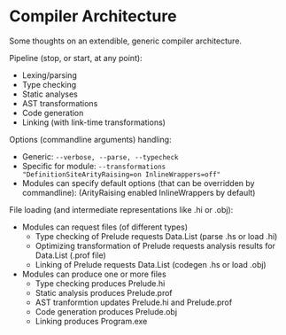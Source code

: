 Compiler Architecture
=====================

Some thoughts on an extendible, generic compiler architecture.

Pipeline (stop, or start, at any point):
  - Lexing/parsing
  - Type checking
  - Static analyses
  - AST transformations
  - Code generation
  - Linking (with link-time transformations)

Options (commandline arguments) handling:
  - Generic: `--verbose, --parse, --typecheck`
  - Specific for module:
    `--transformations "DefinitionSiteArityRaising=on InlineWrappers=off"`
  - Modules can specify default options (that can be overridden by commandline):
    (ArityRaising enabled InlineWrappers by default)

File loading (and intermediate representations like .hi or .obj):
  - Modules can request files (of different types)
     - Type checking of Prelude requests Data.List (parse .hs or load .hi)
     - Optimizing transformation of Prelude requests analysis results
       for Data.List (.prof file)
     - Linking of Prelude requests Data.List (codegen .hs or load .obj)
  - Modules can produce one or more files
     - Type checking produces Prelude.hi
     - Static analysis produces Prelude.prof
     - AST tranformtion updates Prelude.hi and Prelude.prof
     - Code generation produces Prelude.obj
     - Linking produces Program.exe
  
